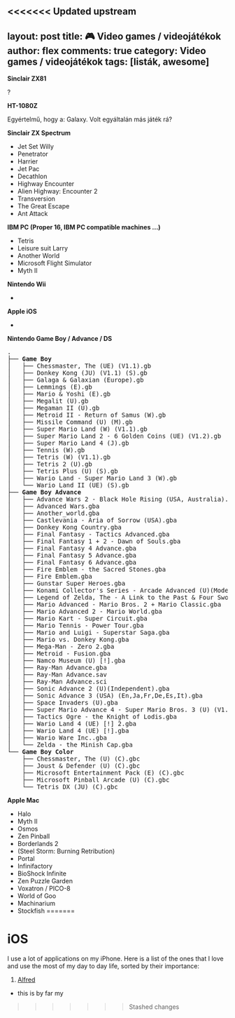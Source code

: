 <<<<<<< Updated upstream
---
layout:   post
title:    🎮 Video games / videojátékok
author:   flex
comments: true
category: Video games / videojátékok
tags:     [listák, awesome]
---

**Sinclair ZX81**

?

**HT-1080Z**

Egyértelmű, hogy a: Galaxy. 
Volt egyáltalán más játék rá?

**Sinclair ZX Spectrum**

* Jet Set Willy
* Penetrator
* Harrier
* Jet Pac
* Decathlon
* Highway Encounter
* Alien Highway: Encounter 2
* Transversion
* The Great Escape
* Ant Attack

**IBM PC (Proper 16, IBM PC compatible machines ...)**

* Tetris
* Leisure suit Larry
* Another World
* Microsoft Flight Simulator
* Myth II

**Nintendo Wii**

* 

**Apple iOS**

* 

**Nintendo Game Boy / Advance / DS**

<pre class="terminal">
.
├── <strong>Game Boy</strong>
│   ├── Chessmaster, The (UE) (V1.1).gb
│   ├── Donkey Kong (JU) (V1.1) (S).gb
│   ├── Galaga & Galaxian (Europe).gb
│   ├── Lemmings (E).gb
│   ├── Mario & Yoshi (E).gb
│   ├── Megalit (U).gb
│   ├── Megaman II (U).gb
│   ├── Metroid II - Return of Samus (W).gb
│   ├── Missile Command (U) (M).gb
│   ├── Super Mario Land (W) (V1.1).gb
│   ├── Super Mario Land 2 - 6 Golden Coins (UE) (V1.2).gb
│   ├── Super Mario Land 4 (J).gb
│   ├── Tennis (W).gb
│   ├── Tetris (W) (V1.1).gb
│   ├── Tetris 2 (U).gb
│   ├── Tetris Plus (U) (S).gb
│   ├── Wario Land - Super Mario Land 3 (W).gb
│   └── Wario Land II (UE) (S).gb
├── <strong>Game Boy Advance</strong>
│   ├── Advance Wars 2 - Black Hole Rising (USA, Australia).gba
│   ├── Advanced Wars.gba
│   ├── Another_world.gba
│   ├── Castlevania - Aria of Sorrow (USA).gba
│   ├── Donkey Kong Country.gba
│   ├── Final Fantasy - Tactics Advanced.gba
│   ├── Final Fantasy 1 + 2 - Dawn of Souls.gba
│   ├── Final Fantasy 4 Advance.gba
│   ├── Final Fantasy 5 Advance.gba
│   ├── Final Fantasy 6 Advance.gba
│   ├── Fire Emblem - the Sacred Stones.gba
│   ├── Fire Emblem.gba
│   ├── Gunstar Super Heroes.gba
│   ├── Konami Collector's Series - Arcade Advanced (U)(Mode7).gba
│   ├── Legend of Zelda, The - A Link to the Past & Four Swords (USA, Australia).gba
│   ├── Mario Advanced - Mario Bros. 2 + Mario Classic.gba
│   ├── Mario Advanced 2 - Mario World.gba
│   ├── Mario Kart - Super Circuit.gba
│   ├── Mario Tennis - Power Tour.gba
│   ├── Mario and Luigi - Superstar Saga.gba
│   ├── Mario vs. Donkey Kong.gba
│   ├── Mega-Man - Zero 2.gba
│   ├── Metroid - Fusion.gba
│   ├── Namco Museum (U) [!].gba
│   ├── Ray-Man Advance.gba
│   ├── Ray-Man Advance.sav
│   ├── Ray-Man Advance.sci
│   ├── Sonic Advance 2 (U)(Independent).gba
│   ├── Sonic Advance 3 (USA) (En,Ja,Fr,De,Es,It).gba
│   ├── Space Invaders (U).gba
│   ├── Super Mario Advance 4 - Super Mario Bros. 3 (U) (V1.1).gba
│   ├── Tactics Ogre - the Knight of Lodis.gba
│   ├── Wario Land 4 (UE) [!] 2.gba
│   ├── Wario Land 4 (UE) [!].gba
│   ├── Wario Ware Inc..gba
│   └── Zelda - the Minish Cap.gba
└── <strong>Game Boy Color</strong>
    ├── Chessmaster, The (U) (C).gbc
    ├── Joust & Defender (U) (C).gbc
    ├── Microsoft Entertainment Pack (E) (C).gbc
    ├── Microsoft Pinball Arcade (U) (C).gbc
    └── Tetris DX (JU) (C).gbc
</pre>

**Apple Mac**

* Halo
* Myth II
* Osmos
* Zen Pinball
* Borderlands 2
* (Steel Storm: Burning Retribution)
* Portal
* Infinifactory
* BioShock Infinite
* Zen Puzzle Garden
* Voxatron / PICO-8
* World of Goo
* Machinarium
* Stockfish
=======
# iOS

I use a lot of applications on my iPhone. Here is a list of the ones that I love and use the most of my day to day life, sorted by their importance: 

1. [Alfred](https://www.alfredapp.com/) 
 - this is by far my
>>>>>>> Stashed changes
